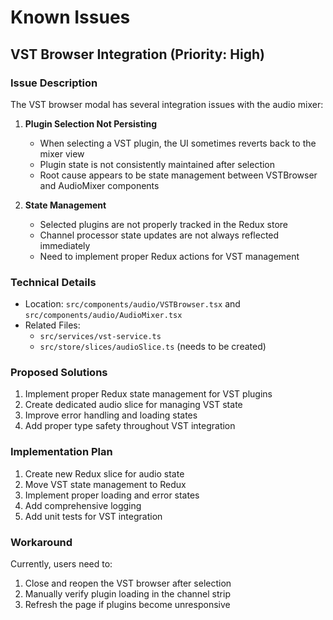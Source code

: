 # Known Issues

## VST Browser Integration (Priority: High)

### Issue Description
The VST browser modal has several integration issues with the audio mixer:

1. **Plugin Selection Not Persisting**
   - When selecting a VST plugin, the UI sometimes reverts back to the mixer view
   - Plugin state is not consistently maintained after selection
   - Root cause appears to be state management between VSTBrowser and AudioMixer components

2. **State Management**
   - Selected plugins are not properly tracked in the Redux store
   - Channel processor state updates are not always reflected immediately
   - Need to implement proper Redux actions for VST management

### Technical Details
- Location: `src/components/audio/VSTBrowser.tsx` and `src/components/audio/AudioMixer.tsx`
- Related Files: 
  - `src/services/vst-service.ts`
  - `src/store/slices/audioSlice.ts` (needs to be created)

### Proposed Solutions
1. Implement proper Redux state management for VST plugins
2. Create dedicated audio slice for managing VST state
3. Improve error handling and loading states
4. Add proper type safety throughout VST integration

### Implementation Plan
1. Create new Redux slice for audio state
2. Move VST state management to Redux
3. Implement proper loading and error states
4. Add comprehensive logging
5. Add unit tests for VST integration

### Workaround
Currently, users need to:
1. Close and reopen the VST browser after selection
2. Manually verify plugin loading in the channel strip
3. Refresh the page if plugins become unresponsive